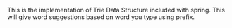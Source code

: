 This is the implementation of Trie Data Structure included with spring. This will give word suggestions based on word you type using prefix.
